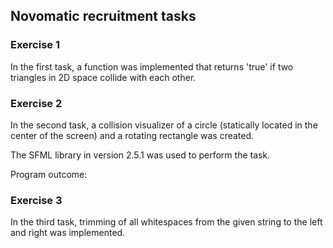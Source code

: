 ## Novomatic recruitment tasks
### Exercise 1
In the first task, a function was implemented that returns 'true' if two triangles in 2D space collide with each other.


### Exercise 2
In the second task, a collision visualizer of a circle (statically located in the center of the screen) and a rotating rectangle was created.

The SFML library in version 2.5.1 was used to perform the task.

Program outcome:


### Exercise 3
In the third task, trimming of all whitespaces from the given string to the left and right was implemented.

